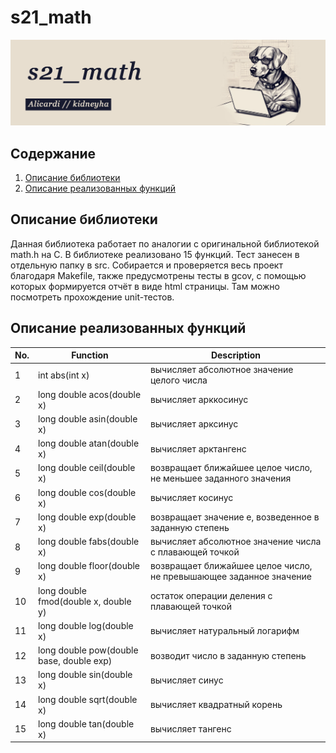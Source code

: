 # s21_math

![s21_math](/img/s21_math.png)

## Содержание

1. [Описание библиотеки](#Описание-библиотеки)
2. [Описание реализованных функций](#Описание-реализованных-функций)

## Описание библиотеки

Данная библиотека работает по аналогии с оригинальной библиотекой math.h на C.
В библиотеке реализовано 15 функций. Тест занесен в отдельную папку в src.
Собирается и проверяется весь проект благодаря Makefile, также предусмотрены тесты в gcov, с помощью которых формируется отчёт в виде html страницы. Там можно посмотреть прохождение unit-тестов. 

## Описание реализованных функций

| No. | Function | Description |
| --- | --- | --- |
| 1 | int abs(int x) | вычисляет абсолютное значение целого числа |
| 2 | long double acos(double x) | вычисляет арккосинус |
| 3 | long double asin(double x) | вычисляет арксинус |
| 4 | long double atan(double x) | вычисляет арктангенс |
| 5 | long double ceil(double x) | возвращает ближайшее целое число, не меньшее заданного значения |
| 6 | long double cos(double x) | вычисляет косинус |
| 7 | long double exp(double x) | возвращает значение e, возведенное в заданную степень |
| 8 | long double fabs(double x) | вычисляет абсолютное значение числа с плавающей точкой | 
| 9 | long double floor(double x) | возвращает ближайшее целое число, не превышающее заданное значение |
| 10 | long double fmod(double x, double y) | остаток операции деления с плавающей точкой |
| 11 | long double log(double x) | вычисляет натуральный логарифм |
| 12 | long double pow(double base, double exp) | возводит число в заданную степень | 
| 13 | long double sin(double x) | вычисляет синус |
| 14 | long double sqrt(double x) | вычисляет квадратный корень |
| 15 | long double tan(double x) | вычисляет тангенс |